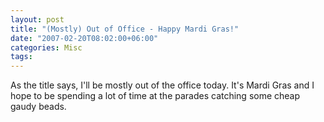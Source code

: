 ```yaml
---
layout: post
title: "(Mostly) Out of Office - Happy Mardi Gras!"
date: "2007-02-20T08:02:00+06:00"
categories: Misc 
tags: 
---
```


As the title says, I'll be mostly out of the office today. It's Mardi Gras and I hope to be spending a lot of time at the parades catching some cheap gaudy beads.